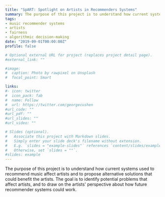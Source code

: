 ```yaml
---
title: "SpART: Spotlight on Artists in Recommenders Systems"
summary: The purpose of this project is to understand how current systems used to recommend music affect artists and to propose alternative solutions that could benefit the artists. The goal is to identify potential problems that affect artists, and to draw on the artists' perspective about how future recommender systems could work. 
tags:
- music recommender systems
- artists
- fairness
- algorithmic decision-making
date: "2019-09-01T00:00:00Z"
profile: false

# Optional external URL for project (replaces project detail page).
#external_link: ""

#image:
#  caption: Photo by rawpixel on Unsplash
#  focal_point: Smart

links:
#- icon: twitter
#  icon_pack: fab
#  name: Follow
#  url: https://twitter.com/georgecushen
#url_code: ""
#url_pdf: ""
#url_slides: ""
#url_video: ""

# Slides (optional).
#   Associate this project with Markdown slides.
#   Simply enter your slide deck's filename without extension.
#   E.g. `slides = "example-slides"` references `content/slides/example-slides.md`.
#   Otherwise, set `slides = ""`.
#slides: example
---
```


The purpose of this project is to understand how current systems used to recommend music affect artists and to propose alternative solutions that could benefit the artists. The goal is to identify potential problems that affect artists, and to draw on the artists' perspective about how future recommender systems could work. 
